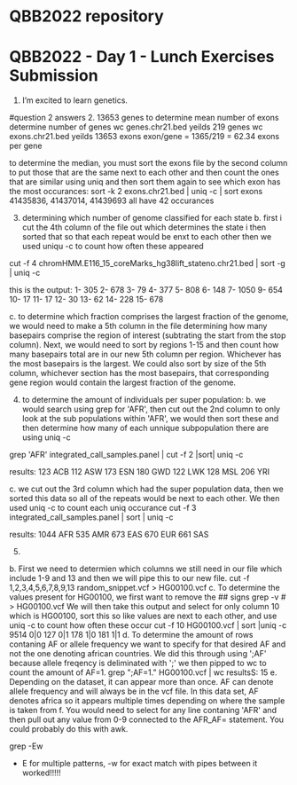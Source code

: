 # QBB2022 repository
 # QBB2022 - Day 1 - Lunch Exercises Submission

 1. I’m excited to learn genetics.

#question 2 answers
2. 13653 genes
to determine mean number of exons determine number of genes
wc genes.chr21.bed
yeilds 219 genes
wc exons.chr21.bed
yeilds 13653 exons
exon/gene = 1365/219 = 62.34 exons per gene

to determine the median, you must sort the exons file by the second column to put those that are the same next to each other and then count the ones that are similar using uniq and then sort them again to see which exon has the most occurances:
sort -k 2 exons.chr21.bed | uniq -c | sort
exons 41435836, 41437014, 41439693 all have 42 occurances 

3. determining which number of genome classified for each state
b. first i cut the 4th column of the file out which determines the state
i then sorted that so that each repeat would be enxt to each other
then we used uniqu -c to count how often these appeared

cut -f 4 chromHMM.E116_15_coreMarks_hg38lift_stateno.chr21.bed | sort -g | uniq -c

this is the output:
1- 305
2- 678
3- 79
4- 377
5- 808
6- 148
7- 1050
9- 654
10- 17
11- 17
12- 30
13- 62
14- 228
15- 678

c. to determine which fraction comprises the largest fraction of the genome, we would need to make a 5th column in the file determining how many basepairs comprise the region of interest (subtrating the start from the stop column). Next, we would need to sort by regions 1-15 and then count how many basepairs total are in our new 5th column per region. Whichever has the most basepairs is the largest. We could also sort by size of the 5th column, whichever section has the most basepairs, that corresponding gene region would contain the largest fraction of the genome. 

4. to determine the amount of individuals per super population:
b. we would search using grep for 'AFR', then cut out the 2nd column to only look at the sub populations within 'AFR', we would then sort these and then determine how many of each unnique subpopulation there are using uniq -c 

grep 'AFR' integrated_call_samples.panel | cut -f 2 |sort| uniq -c

results: 
 123 ACB
 112 ASW
 173 ESN
 180 GWD
 122 LWK
 128 MSL
 206 YRI

c. we cut out the 3rd column which had the super population data, then we sorted this data so all of the repeats would be next to each other. We then used uniq -c to count each uniq occurance
cut -f 3 integrated_call_samples.panel | sort | uniq -c 

results: 
1044 AFR
 535 AMR
 673 EAS
 670 EUR
 661 SAS
 
5. 
b. First we need to determien which columns we still need in our file which include 1-9 and 13 and then we will pipe this to our new file.
cut -f 1,2,3,4,5,6,7,8,9,13 random_snippet.vcf > HG00100.vcf 
c. To determine the values present for HG00100, we first want to remove the ## signs
grep -v # > HG00100.vcf
We will then take this output and select for only column 10 which is HG00100, sort this so like values are next to each other, and use uniq -c to count how often these occur 
cut -f 10 HG00100.vcf | sort |uniq -c
9514 0|0
 127 0|1
 178 1|0
 181 1|1
d. To determine the amount of rows contaning AF or allele frequency we want to specify for that desired AF and not the one denoting african countries. We did this through using ';AF' because allele freqency is deliminated with ';' we then pipped to wc to count the amount of AF=1.
grep ";AF=1." HG00100.vcf | wc
resultsS:
15
e. Depending on the dataset, it can appear more than once. AF can denote allele frequency and will always be in the vcf file. In this data set, AF denotes africa so it appears multiple times depending on where the sample is taken from
f. You would need to select for any line contaning 'AFR' and then pull out any value from 0-9 connected to the AFR_AF= statement. You could probably do this with awk.



 grep -Ew
 - E for multiple patterns, -w for exact match with pipes between it worked!!!!!
 